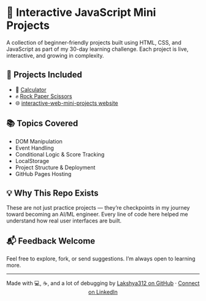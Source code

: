 # 🚀 Interactive JavaScript Mini Projects

A collection of beginner-friendly projects built using HTML, CSS, and JavaScript as part of my 30-day learning challenge. Each project is live, interactive, and growing in complexity.

## 🧩 Projects Included

- 🧮 [Calculator](https://lakshya312.github.io/interactive-web-mini-projects/calculator/)
- ✊ [Rock Paper Scissors](https://lakshya312.github.io/interactive-web-mini-projects/rock-paper-scissors/)
- 🌐 [interactive-web-mini-projects website](https://lakshya312.github.io/interactive-web-mini-projects/)

## 📚 Topics Covered

- DOM Manipulation  
- Event Handling  
- Conditional Logic & Score Tracking  
- LocalStorage  
- Project Structure & Deployment  
- GitHub Pages Hosting

## 💡 Why This Repo Exists

These are not just practice projects — they’re checkpoints in my journey toward becoming an AI/ML engineer. Every line of code here helped me understand how real user interfaces are built.

## 📬 Feedback Welcome

Feel free to explore, fork, or send suggestions. I’m always open to learning more.

---

<p align="center">
  Made with 💻, ☕, and a lot of debugging by  
  <a href="https://github.com/Lakshya312">Lakshya312 on GitHub</a> · 
  <a href="https://www.linkedin.com/in/lakshya-p-34496a15a/">Connect on LinkedIn</a>
</p>
